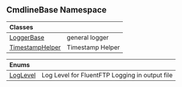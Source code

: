 ## CmdlineBase Namespace

| Classes | |
| :--- | :--- |
| [LoggerBase](LoggerBase.md 'CmdlineBase.LoggerBase') | general logger |
| [TimestampHelper](TimestampHelper.md 'CmdlineBase.TimestampHelper') | Timestamp Helper |

| Enums | |
| :--- | :--- |
| [LogLevel](LogLevel.md 'CmdlineBase.LogLevel') | Log Level for FluentFTP Logging in output file |
